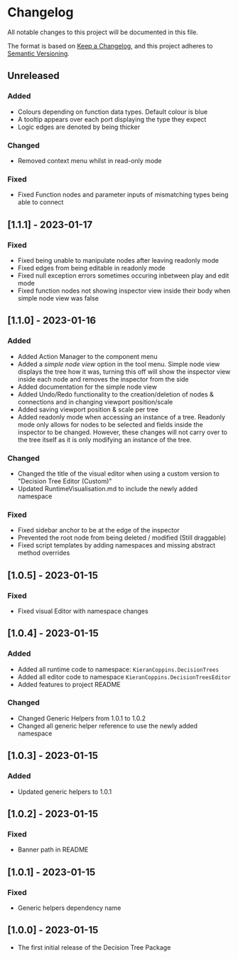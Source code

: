 # Changelog

All notable changes to this project will be documented in this file.

The format is based on [Keep a Changelog](https://keepachangelog.com/en/1.0.0/),
and this project adheres to [Semantic Versioning](https://semver.org/spec/v2.0.0.html).

## Unreleased

### Added

- Colours depending on function data types. Default colour is blue
- A tooltip appears over each port displaying the type they expect
- Logic edges are denoted by being thicker

### Changed

- Removed context menu whilst in read-only mode

### Fixed

- Fixed Function nodes and parameter inputs of mismatching types being able to connect

## [1.1.1] - 2023-01-17

### Fixed

- Fixed being unable to manipulate nodes after leaving readonly mode
- Fixed edges from being editable in readonly mode
- Fixed null exception errors sometimes occuring inbetween play and edit mode
- Fixed function nodes not showing inspector view inside their body when simple node view was false

## [1.1.0] - 2023-01-16

### Added

- Added Action Manager to the component menu
- Added a *simple node view* option in the tool menu. Simple node view displays the tree how it was, turning this off will show the inspector view inside each node and removes the inspector from the side
- Added documentation for the simple node view
- Added Undo/Redo functionality to the creation/deletion of nodes & connections and in changing viewport position/scale
- Added saving viewport position & scale per tree
- Added readonly mode when accessing an instance of a tree. Readonly mode only allows for nodes to be selected and fields inside the inspector to be changed. However, these changes will not carry over to the tree itself as it is only modifying an instance of the tree.

### Changed

- Changed the title of the visual editor when using a custom version to "Decision Tree Editor (Custom)"
- Updated RuntimeVisualisation.md to include the newly added namespace

### Fixed

- Fixed sidebar anchor to be at the edge of the inspector
- Prevented the root node from being deleted / modified (Still draggable)
- Fixed script templates by adding namespaces and missing abstract method overrides

## [1.0.5] - 2023-01-15

### Fixed

- Fixed visual Editor with namespace changes

## [1.0.4] - 2023-01-15

### Added

- Added all runtime code to namespace: `KieranCoppins.DecisionTrees`
- Added all editor code to namespace `KieranCoppins.DecisionTreesEditor`
- Added features to project README

### Changed

- Changed Generic Helpers from 1.0.1 to 1.0.2
- Changed all generic helper reference to use the newly added namespace

## [1.0.3] - 2023-01-15

### Added

- Updated generic helpers to 1.0.1

## [1.0.2] - 2023-01-15

### Fixed

- Banner path in README

## [1.0.1] - 2023-01-15

### Fixed

- Generic helpers dependency name

## [1.0.0] - 2023-01-15
- The first initial release of the Decision Tree Package
